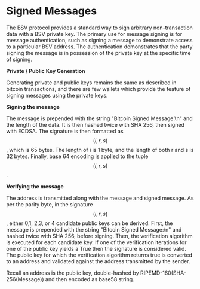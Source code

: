 # Signed Messages

The BSV protocol provides a standard way to sign arbitrary non-transaction data with a BSV private key. The primary use for message signing is for message authentication, such as signing a message to demonstrate access to a particular BSV address. The authentication demonstrates that the party signing the message is in possession of the private key at the specific time of signing.

**Private / Public Key Generation**

Generating private and public keys remains the same as described in bitcoin transactions, and there are few wallets which provide the feature of signing messages using the private keys.

**Signing the message**

The message is prepended with the string "Bitcoin Signed Message:\n" and the length of the data. It is then hashed twice with SHA 256, then signed with ECDSA. The signature is then formatted as $$(i,r,s)$$, which is 65 bytes. The length of i is 1 byte, and the length of both r and s is 32 bytes. Finally, base 64 encoding is applied to the tuple $$(i,r,s)$$.

**Verifying the message**

The address is transmitted along with the message and signed message. As per the parity byte, in the signature $$(i,r,s)$$, either 0,1, 2,3, or 4 candidate public keys can be derived. First, the message is prepended with the string "Bitcoin Signed Message:\n" and hashed twice with SHA 256, before signing. Then, the verification algorithm is executed for each candidate key. If one of the verification iterations for one of the public key yields a True then the signature is considered valid. The public key for which the verification algorithm returns true is converted to an address and validated against the address transmitted by the sender.

Recall an address is the public key, double-hashed by RIPEMD-160(SHA-256(Message)) and then encoded as base58 string.
